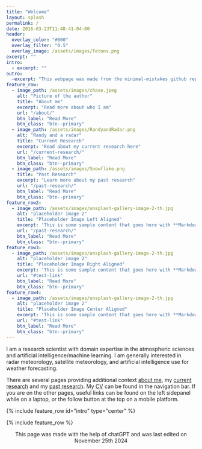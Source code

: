 ```yaml
---
title: "Welcome"
layout: splash
permalink: /
date: 2016-03-23T11:48:41-04:00
header:
  overlay_color: "#000"
  overlay_filter: "0.5"
  overlay_image: /assets/images/Tetons.png
excerpt: ""
intro: 
  - excerpt: ""
outro:
  -excerpt: "This webpage was made from the minimal-mistakes github repo and the help of chatGPT"
feature_row:
  - image_path: /assets/images/chase.jpeg
    alt: "Picture of the author"
    title: "About me"
    excerpt: "Read more about who I am"
    url: "/about/"
    btn_label: "Read More"
    btn_class: "btn--primary"
  - image_path: /assets/images/RandyandRadar.png
    alt: "Randy and a radar"
    title: "Current Research"
    excerpt: "Read about my current research here"
    url: "/current-research/"
    btn_label: "Read More"
    btn_class: "btn--primary"
  - image_path: /assets/images/Snowflake.png
    title: "Past Research"
    excerpt: "Learn more about my past research"
    url: "/past-research/"
    btn_label: "Read More"
    btn_class: "btn--primary"
feature_row2:
  - image_path: /assets/images/unsplash-gallery-image-2-th.jpg
    alt: "placeholder image 2"
    title: "Placeholder Image Left Aligned"
    excerpt: 'This is some sample content that goes here with **Markdown** formatting. Left aligned with `type="left"`'
    url: "/past-research/"
    btn_label: "Read More"
    btn_class: "btn--primary"
feature_row3:
  - image_path: /assets/images/unsplash-gallery-image-2-th.jpg
    alt: "placeholder image 2"
    title: "Placeholder Image Right Aligned"
    excerpt: 'This is some sample content that goes here with **Markdown** formatting. Right aligned with `type="right"`'
    url: "#test-link"
    btn_label: "Read More"
    btn_class: "btn--primary"
feature_row4:
  - image_path: /assets/images/unsplash-gallery-image-2-th.jpg
    alt: "placeholder image 2"
    title: "Placeholder Image Center Aligned"
    excerpt: 'This is some sample content that goes here with **Markdown** formatting. Centered with `type="center"`'
    url: "#test-link"
    btn_label: "Read More"
    btn_class: "btn--primary"
---
```


I am a research scientist with domain expertise in the atmospheric sciences and artificial intelligence/machine learning. I am generally interested in radar meteorology, satellite meteorology, and artificial intelligence use for weather forecasting.

There are several pages providing additional context [about me](/about/), my [current research](/current-research/) and my [past research](/past-research/). My [CV](/assets/docs/RandyChase_CV_long.pdf) can be found in the navigation bar. If you are on the other pages, useful links can be found on the left sidepanel while on a laptop, or the follow button at the top on a mobile platform.

{% include feature_row id="intro" type="center" %}

{% include feature_row %}

<!-- {% include feature_row id="feature_row2" type="left" %} -->

<!-- {% include feature_row id="feature_row3" type="right" %} -->

<!-- {% include feature_row id="feature_row4" type="center" %} -->

<!-- <a class="twitter-timeline" href="https://twitter.com/DopplerChase?ref_src=twsrc%5Etfw">Tweets by DopplerChase</a> <script async src="https://platform.twitter.com/widgets.js" charset="utf-8"></script> -->

<p> <center> This page was made with the help of chatGPT and was last edited on November 25th 2024 </center> </p>